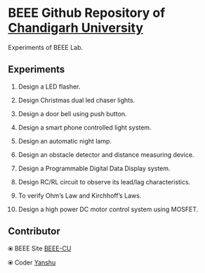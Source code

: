 # BEEE Github Repository of [Chandigarh University](http://www.cuchd.in/)

Experiments of BEEE Lab.

## Experiments

1.    Design a LED flasher.

2.    Design Christmas dual led chaser lights.

3.    Design a door bell using push button.

4.    Design a smart phone controlled light system.

5.    Design an automatic night lamp.

6.    Design an obstacle detector and distance measuring device. 

7.    Design a Programmable Digital Data Display system. 

8.    Design RC/RL circuit to observe its lead/lag characteristics.  

9.    To verify Ohm’s Law and Kirchhoff’s Laws.  

10.  Design a high power DC motor control system using MOSFET.

## Contributor 

⦿ BEEE Site [BEEE-CU](https://sites.google.com/view/cu-beee-lab)

⦿ Coder [Yanshu](https://www.linkedin.com/in/superyassh)


